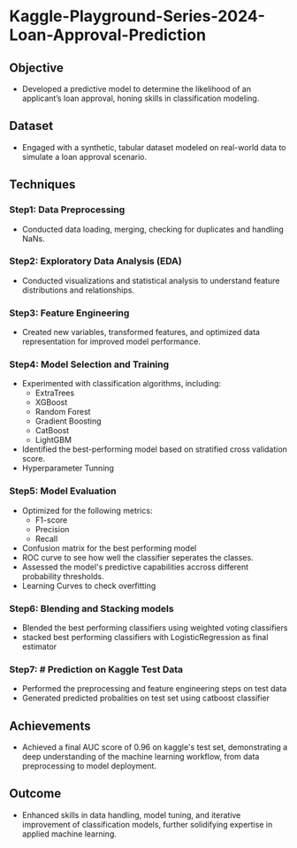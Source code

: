 # Kaggle-Playground-Series-2024-Loan-Approval-Prediction

## Objective
- Developed a predictive model to determine the likelihood of an applicant’s loan approval, honing skills in classification modeling.

## Dataset
- Engaged with a synthetic, tabular dataset modeled on real-world data to simulate a loan approval scenario.

## Techniques

### Step1: Data Preprocessing
- Conducted data loading, merging, checking for duplicates and handling NaNs. 

### Step2: Exploratory Data Analysis (EDA)
- Conducted visualizations and statistical analysis to understand feature distributions and relationships.

### Step3: Feature Engineering
- Created new variables, transformed features, and optimized data representation for improved model performance.

### Step4: Model Selection and Training 
- Experimented with classification algorithms, including:
  - ExtraTrees
  - XGBoost
  - Random Forest
  - Gradient Boosting
  - CatBoost
  - LightGBM
- Identified the best-performing model based on stratified cross validation score.
- Hyperparameter Tunning

### Step5: Model Evaluation 
- Optimized for the following metrics:
  - F1-score
  - Precision
  - Recall
- Confusion matrix for the best performing model  
- ROC curve to see how well the classifier seperates the classes.  
- Assessed the model's predictive capabilities accross different probability thresholds.
- Learning Curves to check overfitting

### Step6: Blending and Stacking models
- Blended the best performing classifiers using weighted voting classifiers
-  stacked best performing classifiers with LogisticRegression as final estimator 

### Step7: # Prediction on Kaggle Test Data
- Performed the preprocessing and feature engineering steps on test data
- Generated predicted probalities on test set using catboost classifier 

## Achievements
- Achieved a final AUC score of 0.96 on kaggle's test set, demonstrating a deep understanding of the machine learning workflow, from data preprocessing to model deployment.

## Outcome
- Enhanced skills in data handling, model tuning, and iterative improvement of classification models, further solidifying expertise in applied machine learning.
